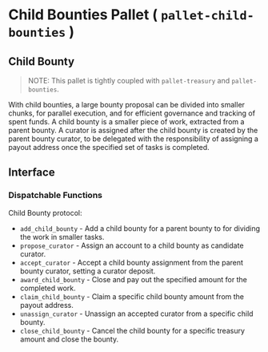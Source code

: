 # Child Bounties Pallet ( `pallet-child-bounties` )

## Child Bounty

> NOTE: This pallet is tightly coupled with `pallet-treasury` and `pallet-bounties`.

With child bounties, a large bounty proposal can be divided into smaller chunks,
for parallel execution, and for efficient governance and tracking of spent funds.
A child bounty is a smaller piece of work, extracted from a parent bounty.
A curator is assigned after the child bounty is created by the parent bounty curator,
to be delegated with the responsibility of assigning a payout address once 
the specified set of tasks is completed.

## Interface

### Dispatchable Functions

Child Bounty protocol:

- `add_child_bounty` - Add a child bounty for a parent bounty to for dividing the work in
  smaller tasks.
- `propose_curator` - Assign an account to a child bounty as candidate curator.
- `accept_curator` - Accept a child bounty assignment from the parent bounty curator,
  setting a curator deposit.
- `award_child_bounty` - Close and pay out the specified amount for the completed work.
- `claim_child_bounty` - Claim a specific child bounty amount from the payout address.
- `unassign_curator` - Unassign an accepted curator from a specific child bounty.
- `close_child_bounty` - Cancel the child bounty for a specific treasury amount
  and close the bounty.
